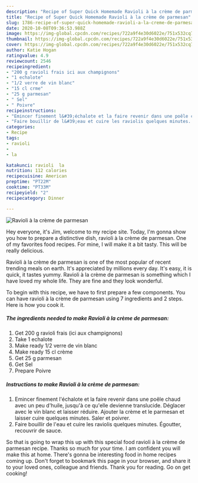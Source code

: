 ```yaml
---
description: "Recipe of Super Quick Homemade Ravioli à la crème de parmesan"
title: "Recipe of Super Quick Homemade Ravioli à la crème de parmesan"
slug: 1786-recipe-of-super-quick-homemade-ravioli-a-la-creme-de-parmesan
date: 2020-10-08T09:36:53.988Z
image: https://img-global.cpcdn.com/recipes/722a9f4e30d6022e/751x532cq70/ravioli-a-la-creme-de-parmesan-photo-principale-de-la-recette.jpg
thumbnail: https://img-global.cpcdn.com/recipes/722a9f4e30d6022e/751x532cq70/ravioli-a-la-creme-de-parmesan-photo-principale-de-la-recette.jpg
cover: https://img-global.cpcdn.com/recipes/722a9f4e30d6022e/751x532cq70/ravioli-a-la-creme-de-parmesan-photo-principale-de-la-recette.jpg
author: Katie Hogan
ratingvalue: 4.9
reviewcount: 2546
recipeingredient:
- "200 g ravioli frais ici aux champignons"
- "1 echalote"
- "1/2 verre de vin blanc"
- "15 cl crme"
- "25 g parmesan"
- " Sel"
- " Poivre"
recipeinstructions:
- "Emincer finement l&#39;échalote et la faire revenir dans une poêle chaud avec un peu d&#39;huile, jusqu&#39;à ce qu&#39;elle devienne translucide. Déglacer avec le vin blanc et laisser réduire. Ajouter la crème et le parmesan et laisser cuire quelques minutes. Saler et poivrer."
- "Faire bouillir de l&#39;eau et cuire les raviolis quelques minutes. Égoutter, recouvrir de sauce."
categories:
- Recipe
tags:
- ravioli
- 
- la

katakunci: ravioli  la 
nutrition: 112 calories
recipecuisine: American
preptime: "PT22M"
cooktime: "PT33M"
recipeyield: "2"
recipecategory: Dinner

---
```



![Ravioli à la crème de parmesan](https://img-global.cpcdn.com/recipes/722a9f4e30d6022e/751x532cq70/ravioli-a-la-creme-de-parmesan-photo-principale-de-la-recette.jpg)

Hey everyone, it's Jim, welcome to my recipe site. Today, I'm gonna show you how to prepare a distinctive dish, ravioli à la crème de parmesan. One of my favorites food recipes. For mine, I will make it a bit tasty. This will be really delicious.

Ravioli à la crème de parmesan is one of the most popular of recent trending meals on earth. It's appreciated by millions every day. It's easy, it is quick, it tastes yummy. Ravioli à la crème de parmesan is something which I have loved my whole life. They are fine and they look wonderful.




To begin with this recipe, we have to first prepare a few components. You can have ravioli à la crème de parmesan using 7 ingredients and 2 steps. Here is how you cook it.

<!--inarticleads1-->

##### The ingredients needed to make Ravioli à la crème de parmesan:

1. Get 200 g ravioli frais (ici aux champignons)
1. Take 1 echalote
1. Make ready 1/2 verre de vin blanc
1. Make ready 15 cl crème
1. Get 25 g parmesan
1. Get  Sel
1. Prepare  Poivre




<!--inarticleads2-->

##### Instructions to make Ravioli à la crème de parmesan:

1. Emincer finement l&#39;échalote et la faire revenir dans une poêle chaud avec un peu d&#39;huile, jusqu&#39;à ce qu&#39;elle devienne translucide. Déglacer avec le vin blanc et laisser réduire. Ajouter la crème et le parmesan et laisser cuire quelques minutes. Saler et poivrer.
1. Faire bouillir de l&#39;eau et cuire les raviolis quelques minutes. Égoutter, recouvrir de sauce.




So that is going to wrap this up with this special food ravioli à la crème de parmesan recipe. Thanks so much for your time. I am confident you will make this at home. There's gonna be interesting food in home recipes coming up. Don't forget to bookmark this page in your browser, and share it to your loved ones, colleague and friends. Thank you for reading. Go on get cooking!
